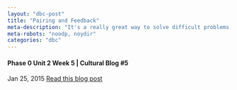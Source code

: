 ```yaml
---
layout: "dbc-post"
title: "Pairing and Feedback"
meta-description: "It's a really great way to solve difficult problems, and to learn new approaches and techniques."
meta-robots: "noodp, noydir"
categories: "dbc"
---
```

<h4>Phase 0 Unit 2 Week 5 | Cultural Blog #5</h4>
<span class="meta">Jan 25, 2015</span>
<a href="http://jannypie.github.io/blog/c5-feedback.html" title="Read more">Read this blog post</a>